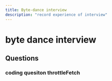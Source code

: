 ```yaml
---
title: Byte-dance interview
description: "record experience of interview"
---
```


# byte dance interview

## Questions


### coding quesiton throttleFetch
